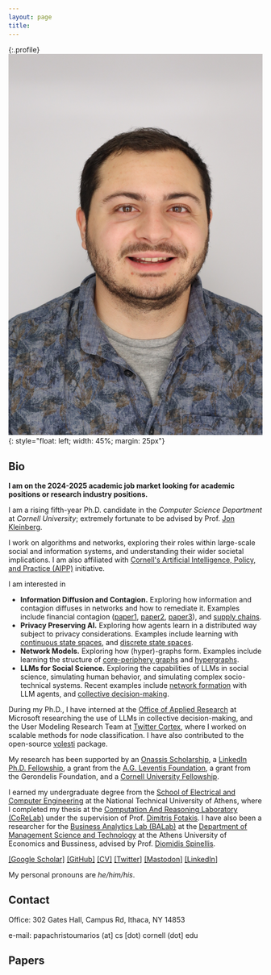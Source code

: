 ```yaml
---
layout: page
title:
---
```


{:.profile}
![profile](profile.jpg){: style="float: left; width: 45%; margin: 25px"}

## Bio

**I am on the 2024-2025 academic job market looking for academic positions or research industry positions.**

I am a rising fifth-year Ph.D. candidate in the _Computer Science Department_ at _Cornell University_; extremely fortunate to be advised by Prof. [Jon Kleinberg](http://www.cs.cornell.edu/home/kleinber/).

I work on algorithms and networks, exploring their roles within large-scale social and information systems, and understanding their wider societal implications. I am also affiliated with [Cornell's Artificial Intelligence, Policy, and Practice (AIPP)](https://aipp.cis.cornell.edu/) initiative. 


I am interested in 

 * **Information Diffusion and Contagion.** Exploring how information and contagion diffuses in networks and how to remediate it. Examples include  financial contagion ([paper1](https://dl.acm.org/doi/pdf/10.1145/3485447.3512047), [paper2](https://dl.acm.org/doi/10.1145/3543507.3583470), [paper3](https://papers.ssrn.com/sol3/papers.cfm?abstract_id=4880536)), and [supply chains](https://arxiv.org/abs/2303.12660).
 * **Privacy Preserving AI.** Exploring how agents learn in a distributed way subject to privacy considerations. Examples include learning with [continuous state spaces](https://www.tandfonline.com/doi/epdf/10.1080/24725854.2024.2337068?needAccess=true), and [discrete state spaces](https://arxiv.org/abs/2402.08156). 
 * **Network Models.** Exploring how (hyper)-graphs form. Examples include learning the structure of [core-periphery graphs](https://www.nature.com/articles/s41598-021-94105-8) and [hypergraphs](https://dl.acm.org/doi/abs/10.1145/3534678.3539272).
 * **LLMs for Social Science.** Exploring the capabilities of LLMs in social science, simulating human behavior, and simulating complex socio-technical systems. Recent examples include [network formation](https://arxiv.org/pdf/2402.10659.pdf) with LLM agents, and [collective decision-making](https://arxiv.org/abs/2311.04928). 



During my Ph.D., I have interned at the [Office of Applied Research](https://www.microsoft.com/en-us/research/group/office-of-applied-research/) at Microsoft researching the use of LLMs in collective decision-making, and the User Modeling Research Team at [Twitter Cortex](https://web.archive.org/web/20220802140832/https://cortex.twitter.com/), where I worked on scalable methods for node classification. I have also contributed to the open-source [volesti](https://github.com/GeomScale/volesti) package. 

My research has been supported by an [Onassis Scholarship](https://www.onassis.org/initiatives/scholarships), a [LinkedIn Ph.D. Fellowship](https://cis.cornell.edu/inaugural-grants-announced-strategic-partnership-linkedin), a grant from the [A.G. Leventis Foundation](https://www.leventisfoundation.org/), a grant from the Gerondelis Foundation, and a [Cornell University Fellowship](https://gradschool.cornell.edu/financial-support/fellowships/new-student-fellowships/).

I earned my undergraduate degree from the [School of Electrical and Computer Engineering](https://www.ece.ntua.gr/en) at the National Technical University of Athens, where I completed my thesis at the [Computation And Reasoning Laboratory (CoReLab)](https://corelab.ntua.gr) under the supervision of Prof. [Dimitris Fotakis](https://www.softlab.ntua.gr/~fotakis/). I have also been a researcher for the [Business Analytics Lab (BALab)](https://www.balab.aueb.gr) at the [Department of Management Science and Technology](https://www.dept.aueb.gr/en/dmst) at the Athens University of Economics and Bussiness, advised by Prof. [Diomidis Spinellis](https://www2.dmst.aueb.gr/dds/).

[[Google Scholar]](https://scholar.google.gr/citations?user=T12JO3MAAAAJ&hl=en) [[GitHub]](https://github.com/papachristoumarios) [[CV]](https://papachristoumarios.github.io/cv/cv.pdf) [[Twitter]](https://twitter.com/papachristoum) <a rel="me noopener" href="https://mas.to/@papachristoum" target="_blank">[Mastodon]</a> [[LinkedIn]](https://www.linkedin.com/in/papachristoumarios)

My personal pronouns are _he/him/his_.

## Contact

Office: 302 Gates Hall, Campus Rd, Ithaca, NY 14853

e-mail: papachristoumarios (at] cs [dot) cornell (dot] edu

## Papers

<script src="https://bibbase.org/show?bib=https%3A%2F%2Fraw.githubusercontent.com%2Fpapachristoumarios%2Fpapachristoumarios.github.io%2Fmaster%2Fcv%2Fpubs.bib&commas=true&theme=simple&jsonp=1"></script>

